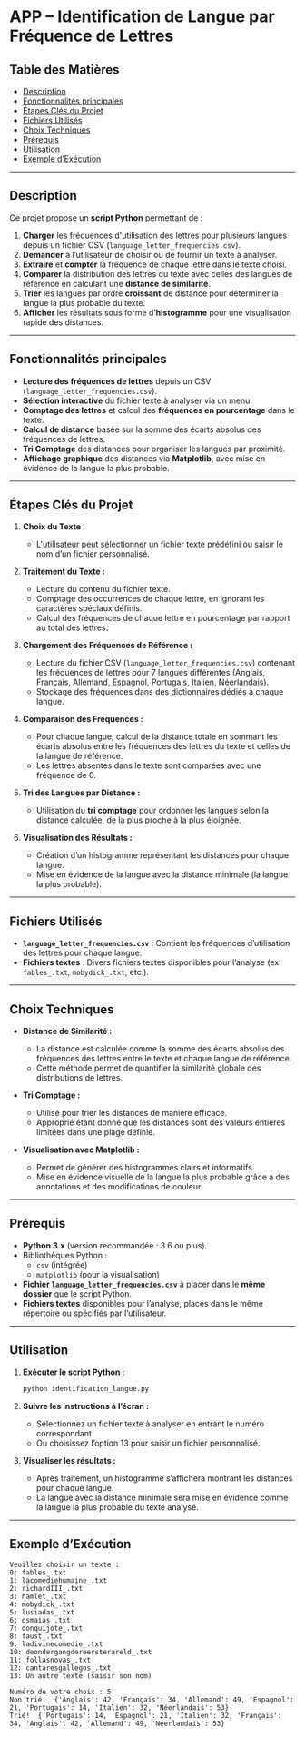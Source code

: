 # APP – Identification de Langue par Fréquence de Lettres



## Table des Matières
- [Description](#description)
- [Fonctionnalités principales](#fonctionnalités-principales)
- [Étapes Clés du Projet](#étapes-clés-du-projet)
- [Fichiers Utilisés](#fichiers-utilisés)
- [Choix Techniques](#choix-techniques)
- [Prérequis](#prérequis)
- [Utilisation](#utilisation)
- [Exemple d’Exécution](#exemple-dexécution)

---

## Description

Ce projet propose un **script Python** permettant de :

1. **Charger** les fréquences d'utilisation des lettres pour plusieurs langues depuis un fichier CSV (`language_letter_frequencies.csv`).
2. **Demander** à l’utilisateur de choisir ou de fournir un texte à analyser.
3. **Extraire** et **compter** la fréquence de chaque lettre dans le texte choisi.
4. **Comparer** la distribution des lettres du texte avec celles des langues de référence en calculant une **distance de similarité**.
5. **Trier** les langues par ordre **croissant** de distance pour déterminer la langue la plus probable du texte.
6. **Afficher** les résultats sous forme d’**histogramme** pour une visualisation rapide des distances.

---

## Fonctionnalités principales

- **Lecture des fréquences de lettres** depuis un CSV (`language_letter_frequencies.csv`).
- **Sélection interactive** du fichier texte à analyser via un menu.
- **Comptage des lettres** et calcul des **fréquences en pourcentage** dans le texte.
- **Calcul de distance** basée sur la somme des écarts absolus des fréquences de lettres.
- **Tri Comptage** des distances pour organiser les langues par proximité.
- **Affichage graphique** des distances via **Matplotlib**, avec mise en évidence de la langue la plus probable.

---

## Étapes Clés du Projet

1. **Choix du Texte :**
   - L'utilisateur peut sélectionner un fichier texte prédéfini ou saisir le nom d’un fichier personnalisé.

2. **Traitement du Texte :**
   - Lecture du contenu du fichier texte.
   - Comptage des occurrences de chaque lettre, en ignorant les caractères spéciaux définis.
   - Calcul des fréquences de chaque lettre en pourcentage par rapport au total des lettres.

3. **Chargement des Fréquences de Référence :**
   - Lecture du fichier CSV (`language_letter_frequencies.csv`) contenant les fréquences de lettres pour 7 langues différentes (Anglais, Français, Allemand, Espagnol, Portugais, Italien, Néerlandais).
   - Stockage des fréquences dans des dictionnaires dédiés à chaque langue.

4. **Comparaison des Fréquences :**
   - Pour chaque langue, calcul de la distance totale en sommant les écarts absolus entre les fréquences des lettres du texte et celles de la langue de référence.
   - Les lettres absentes dans le texte sont comparées avec une fréquence de 0.

5. **Tri des Langues par Distance :**
   - Utilisation du **tri comptage** pour ordonner les langues selon la distance calculée, de la plus proche à la plus éloignée.

6. **Visualisation des Résultats :**
   - Création d’un histogramme représentant les distances pour chaque langue.
   - Mise en évidence de la langue avec la distance minimale (la langue la plus probable).

---

## Fichiers Utilisés

- **`language_letter_frequencies.csv`** : Contient les fréquences d’utilisation des lettres pour chaque langue.
- **Fichiers textes** : Divers fichiers textes disponibles pour l’analyse (ex. `fables_.txt`, `mobydick_.txt`, etc.).

---

## Choix Techniques

- **Distance de Similarité :**
  - La distance est calculée comme la somme des écarts absolus des fréquences des lettres entre le texte et chaque langue de référence.
  - Cette méthode permet de quantifier la similarité globale des distributions de lettres.

- **Tri Comptage :**
  - Utilisé pour trier les distances de manière efficace.
  - Approprié étant donné que les distances sont des valeurs entières limitées dans une plage définie.

- **Visualisation avec Matplotlib :**
  - Permet de générer des histogrammes clairs et informatifs.
  - Mise en évidence visuelle de la langue la plus probable grâce à des annotations et des modifications de couleur.

---

## Prérequis

- **Python 3.x** (version recommandée : 3.6 ou plus).
- Bibliothèques Python :
  - `csv` (intégrée)
  - `matplotlib` (pour la visualisation)
- **Fichier `language_letter_frequencies.csv`** à placer dans le **même dossier** que le script Python.
- **Fichiers textes** disponibles pour l’analyse, placés dans le même répertoire ou spécifiés par l’utilisateur.

---

## Utilisation

1. **Exécuter le script Python :**

    ```bash
    python identification_langue.py
    ```

2. **Suivre les instructions à l’écran :**
   - Sélectionnez un fichier texte à analyser en entrant le numéro correspondant.
   - Ou choisissez l’option 13 pour saisir un fichier personnalisé.

3. **Visualiser les résultats :**
   - Après traitement, un histogramme s’affichera montrant les distances pour chaque langue.
   - La langue avec la distance minimale sera mise en évidence comme la langue la plus probable du texte analysé.

---

## Exemple d’Exécution

```plaintext
Veuillez choisir un texte :
0: fables_.txt
1: lacomediehumaine_.txt
2: richardIII_.txt
3: hamlet_.txt
4: mobydick_.txt
5: lusiadas_.txt
6: osmaias_.txt
7: donquijote_.txt
8: faust_.txt
9: ladivinecomedie_.txt
10: deondergangdereersterareld_.txt
11: follasnovas_.txt
12: cantaresgallegos_.txt
13: Un autre texte (saisir son nom)

Numéro de votre choix : 5
Non trié!  {'Anglais': 42, 'Français': 34, 'Allemand': 49, 'Espagnol': 21, 'Portugais': 14, 'Italien': 32, 'Néerlandais': 53}
Trié!  {'Portugais': 14, 'Espagnol': 21, 'Italien': 32, 'Français': 34, 'Anglais': 42, 'Allemand': 49, 'Néerlandais': 53}

